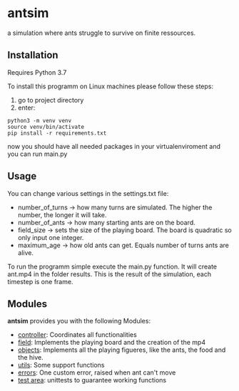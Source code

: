 # antsim
a simulation where ants struggle to survive on finite ressources.

## Installation
Requires Python 3.7

To install this programm on Linux machines please follow these steps:
1. go to project directory
2. enter:
```
python3 -m venv venv
source venv/bin/activate
pip install -r requirements.txt
```
now you should have all needed packages in your virtualenviroment and you can run main.py

## Usage
You can change various settings in the settings.txt file:
* number_of_turns -> how many turns are simulated. The higher the number, the longer it will take.
* number_of_ants  -> how many starting ants are on the board.
* field_size      -> sets the size of the playing board. The board is quadratic so only input one integer.
* maximum_age     -> how old ants can get. Equals number of turns ants are alive.

To run the programm simple execute the main.py function. It will create ant.mp4 in the folder results.
This is the result of the simulation, each timestep is one frame.


## Modules
**antsim** provides you with the following Modules:
* [controller](src/controller.py): Coordinates all functionalities
* [field](src/field.py): Implements the playing board and the creation of the mp4
* [objects](src/objects.py): Implements all the playing figueres, like the ants, the food and the hive.
* [utils](src/utils.py): Some support functions
* [errors](src/errors.py): One custom error, raised when ant can't move
* [test area](src/test_area.py): unittests to guarantee working functions
